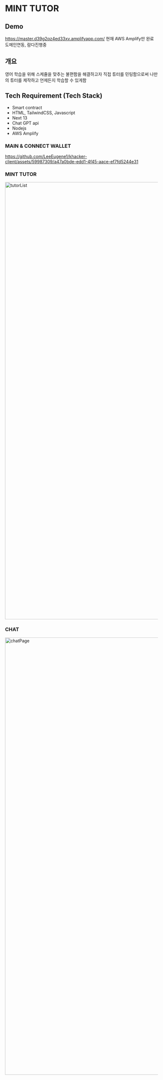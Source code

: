 # MINT TUTOR

## Demo
https://master.d39g2qz4ed33xv.amplifyapp.com/
현재 AWS Amplify만 완료 도메인연동, 람다진행중

## 개요
영어 학습을 위해 스케쥴을 맞추는 불편함을 해결하고자
직접 튜터를 민팅함으로써 나만의 튜터를 제작하고 언제든지 학습할 수 있게함

## Tech Requirement (Tech Stack)
- Smart contract
- HTML, TailwindCSS, Javascript
- Next 13
- Chat GPT api
- Nodejs
- AWS Amplify

### MAIN & CONNECT WALLET
https://github.com/LeeEugene1/khacker-client/assets/59987309/a47a0bde-edd1-4f45-aace-ef7fd5244e31

### MINT TUTOR
<img width="1440" alt="tutorList" src="https://github.com/LeeEugene1/khacker-client/assets/59987309/e4a3f5ba-580e-434d-977c-5b36da4b005e">

### CHAT
<img width="1440" alt="chatPage" src="https://github.com/LeeEugene1/khacker-client/assets/59987309/131878d3-abff-49b1-a967-36553bb608cc">
